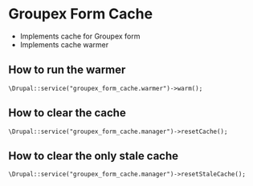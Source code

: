 # Groupex Form Cache

  * Implements cache for Groupex form
  * Implements cache warmer
  
## How to run the warmer

``\Drupal::service("groupex_form_cache.warmer")->warm();``

## How to clear the cache

``\Drupal::service("groupex_form_cache.manager")->resetCache();``

## How to clear the only stale cache

``\Drupal::service("groupex_form_cache.manager")->resetStaleCache();``
